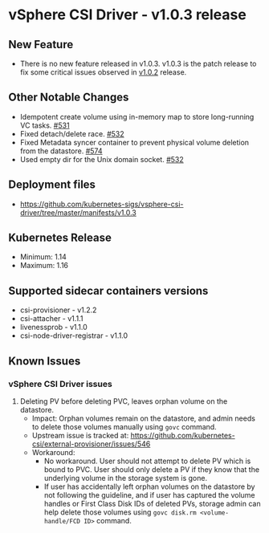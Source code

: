 <!-- markdownlint-disable MD034 -->
# vSphere CSI Driver - v1.0.3 release

## New Feature

- There is no new feature released in v1.0.3.  v1.0.3 is the patch release to fix some critical issues observed in [v1.0.2](v1.0.2.md) release.

## Other Notable Changes

- Idempotent create volume using in-memory map to store long-running VC tasks. [#531](https://github.com/kubernetes-sigs/vsphere-csi-driver/pull/531)
- Fixed detach/delete race. [#532](https://github.com/kubernetes-sigs/vsphere-csi-driver/pull/532)
- Fixed Metadata syncer container to prevent physical volume deletion from the datastore. [#574](https://github.com/kubernetes-sigs/vsphere-csi-driver/pull/574)
- Used empty dir for the Unix domain socket. [#532](https://github.com/kubernetes-sigs/vsphere-csi-driver/pull/532)

## Deployment files

- https://github.com/kubernetes-sigs/vsphere-csi-driver/tree/master/manifests/v1.0.3

## Kubernetes Release

- Minimum: 1.14
- Maximum: 1.16

## Supported sidecar containers versions

- csi-provisioner - v1.2.2
- csi-attacher - v1.1.1
- livenessprob - v1.1.0
- csi-node-driver-registrar - v1.1.0

## Known Issues

### vSphere CSI Driver issues

1. Deleting PV before deleting PVC, leaves orphan volume on the datastore.
   - Impact: Orphan volumes remain on the datastore, and admin needs to delete those volumes manually using `govc` command.
   - Upstream issue is tracked at: https://github.com/kubernetes-csi/external-provisioner/issues/546
   - Workaround:
     - No workaround. User should not attempt to delete PV which is bound to PVC. User should only delete a PV if they know that the underlying volume in the storage system is gone.
     - If user has accidentally left orphan volumes on the datastore by not following the guideline, and if user has captured the volume handles or First Class Disk IDs of deleted PVs, storage admin can help delete those volumes using `govc disk.rm <volume-handle/FCD ID>` command.
